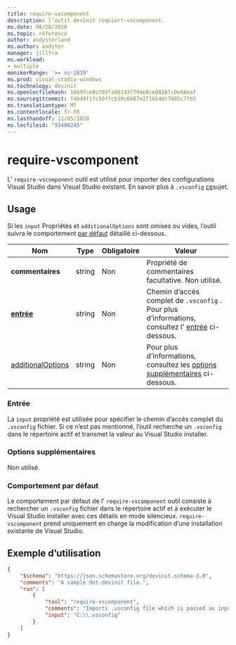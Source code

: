 ```yaml
---
title: require-vscomponent
description: l’outil devinit requiert-vscomponent.
ms.date: 08/28/2020
ms.topic: reference
author: andysterland
ms.author: andster
manager: jillfra
ms.workload:
- multiple
monikerRange: '>= vs-2019'
ms.prod: visual-studio-windows
ms.technology: devinit
ms.openlocfilehash: 1069fce8c785fa80143f794e8ce083b7c0e86eaf
ms.sourcegitcommit: f4b49f1fc50ffcb39c6b87e2716b4dc7085c7fb5
ms.translationtype: MT
ms.contentlocale: fr-FR
ms.lasthandoff: 11/05/2020
ms.locfileid: "93400245"
---
```

# <a name="require-vscomponent"></a>require-vscomponent

L' `require-vscomponent` outil est utilisé pour importer des configurations Visual Studio dans Visual Studio existant. En savoir plus à `.vsconfig` [ce](../install/import-export-installation-configurations.md)sujet.

## <a name="usage"></a>Usage

Si les `input` Propriétés et `additionalOptions` sont omises ou vides, l’outil suivra le comportement [par défaut](#default-behavior) détaillé ci-dessous.

| Nom                                     | Type   | Obligatoire | Valeur                                                                |
|------------------------------------------|--------|----------|----------------------------------------------------------------------|
| **commentaires**                             | string | Non       | Propriété de commentaires facultative. Non utilisé.                                |
| [**entrée**](#input)                      | string | Non       | Chemin d’accès complet de `.vsconfig` . Pour plus d’informations, consultez l' [entrée](#input) ci-dessous. |
| [additionalOptions](#additional-options) | string | Non       | Pour plus d’informations, consultez les [options supplémentaires](#additional-options) ci-dessous.     |

### <a name="input"></a>Entrée

La `input` propriété est utilisée pour spécifier le chemin d’accès complet du `.vsconfig` fichier. Si ce n’est pas mentionné, l’outil recherche un `.vsconfig` dans le répertoire actif et transmet la valeur au Visual Studio installer.

### <a name="additional-options"></a>Options supplémentaires

Non utilisé.

### <a name="default-behavior"></a>Comportement par défaut

Le comportement par défaut de l' `require-vscomponent` outil consiste à rechercher un `.vsconfig` fichier dans le répertoire actif et à exécuter le Visual Studio installer avec ces détails en mode silencieux. `require-vscomponent` prend uniquement en charge la modification d’une installation existante de Visual Studio.

## <a name="example-usage"></a>Exemple d’utilisation

```json
{
    "$schema": "https://json.schemastore.org/devinit.schema-3.0",
    "comments": "A sample dot-devinit file.",
    "run": [
        {
            "tool": "require-vscomponent",
            "comments": "Imports .vsconfig file which is passed as input to Visual Studio.",
            "input": "C:\\.vsconfig"
        }
    ]
}
```